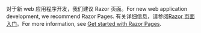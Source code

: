 <span data-ttu-id="7cb54-101">对于新 web 应用程序开发，我们建议 Razor 页面。</span><span class="sxs-lookup"><span data-stu-id="7cb54-101">For new web application development, we recommend Razor Pages.</span></span> <span data-ttu-id="7cb54-102">有关详细信息，请参阅[Razor 页面入门](/aspnet/core/tutorials/razor-pages/razor-pages-start)。</span><span class="sxs-lookup"><span data-stu-id="7cb54-102">For more information, see [Get started with Razor Pages](/aspnet/core/tutorials/razor-pages/razor-pages-start).</span></span>